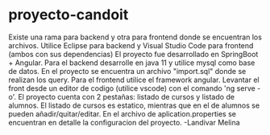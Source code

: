 # proyecto-candoit
Existe una rama para backend y otra para frontend donde se encuentran los archivos. Utilice Eclipse para backend y Visual Studio Code para frontend (ambos con sus dependencias)
El proyecto fue desarrollado en SpringBoot + Angular.
Para el backend desarrolle en java 11 y utilice mysql como base de datos. En el proyecto se encuentra un archivo "import.sql" donde se realizan los query.
Para el frontend utilice el framework angular. Levantar el front desde un editor de codigo (utilice vscode) con el comando 'ng serve -o'.
El proyecto cuenta con 2 pestañas: listado de cursos y listado de alumnos. El listado de cursos es estatico, mientras que en el de alumnos se pueden añadir/quitar/editar.
En el archivo de aplication.properties se encuentran en detalle la configuracion del proyecto.
-Landivar Melina
